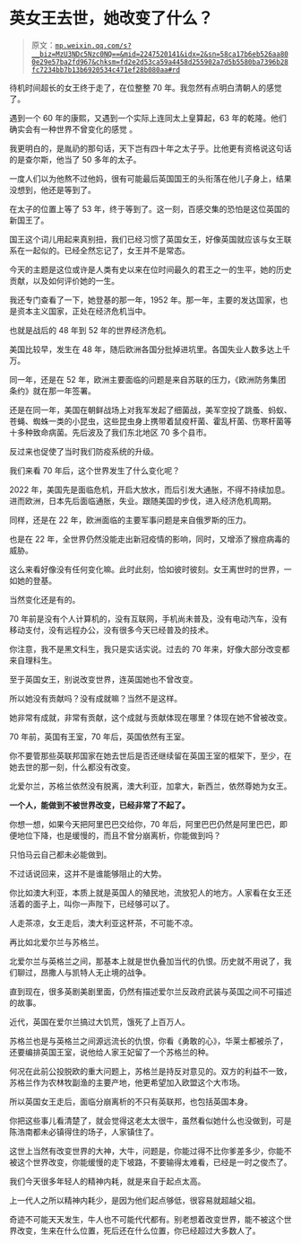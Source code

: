 # 英女王去世，她改变了什么？

> 原文：[`mp.weixin.qq.com/s?__biz=MzU3NDc5Nzc0NQ==&mid=2247520141&idx=2&sn=58ca17b6eb526aa800e29e57ba2fd967&chksm=fd2e2d53ca59a4458d255902a7d5b5580ba7396b28fc7234bb7b13b6920534c471ef28b080aa#rd`](http://mp.weixin.qq.com/s?__biz=MzU3NDc5Nzc0NQ==&mid=2247520141&idx=2&sn=58ca17b6eb526aa800e29e57ba2fd967&chksm=fd2e2d53ca59a4458d255902a7d5b5580ba7396b28fc7234bb7b13b6920534c471ef28b080aa#rd)

待机时间超长的女王终于走了，在位整整 70 年。我忽然有点明白清朝人的感觉了。

遇到一个 60 年的康熙，又遇到一个实际上连同太上皇算起，63 年的乾隆。他们确实会有一种世界不曾变化的感觉 。

我更明白的，是胤礽的那句话，天下岂有四十年之太子乎。比他更有资格说这句话的是查尔斯，他当了 50 多年的太子。

一度人们以为他熬不过他妈，很有可能最后英国国王的头衔落在他儿子身上，结果没想到，他还是等到了。

在太子的位置上等了 53 年，终于等到了。这一刻，百感交集的恐怕是这位英国的新国王了。

国王这个词儿用起来真别扭，我们已经习惯了英国女王，好像英国就应该与女王联系在一起似的。已经全然忘记了，女王并不是常态。

今天的主题是这位或许是人类有史以来在位时间最久的君王之一的生平，她的历史贡献，以及如何评价她的一生。

我还专门查看了一下，她登基的那一年，1952 年。那一年，主要的发达国家，也是资本主义国家，正处在经济危机当中。

也就是战后的 48 年到 52 年的世界经济危机。

美国比较早，发生在 48 年，随后欧洲各国分批掉进坑里。各国失业人数多达上千万。

同一年，还是在 52 年，欧洲主要面临的问题是来自苏联的压力，《欧洲防务集团条约》就在那一年签署。

还是在同一年，美国在朝鲜战场上对我军发起了细菌战，美军空投了跳蚤、蚂蚁、苍蝇、蜘蛛一类的小昆虫，这些昆虫身上携带着鼠疫杆菌、霍乱杆菌、伤寒杆菌等十多种致命病菌。先后波及了我们东北地区 70 多个县市。

反过来也促使了当时我们防疫系统的升级。

我们来看 70 年后，这个世界发生了什么变化呢？

2022 年，美国先是面临危机，开启大放水，而后引发大通胀，不得不持续加息。进而欧洲，日本先后面临通胀，失业。跟随美国的步伐，进入经济危机周期。

同样，还是在 22 年，欧洲面临的主要军事问题是来自俄罗斯的压力。

也是在 22 年，全世界仍然没能走出新冠疫情的影响，同时，又增添了猴痘病毒的威胁。

这么来看好像没有任何变化嘛。此时此刻，恰如彼时彼刻。女王离世时的世界，一如她的登基。

当然变化还是有的。

70 年前是没有个人计算机的，没有互联网，手机尚未普及，没有电动汽车，没有移动支付，没有远程办公，没有很多今天已经普及的技术。

你注意，我不是黑文科生，我只是实话实说。过去的 70 年来，好像大部分改变都来自理科生。

至于英国女王，别说改变世界，连英国她也不曾改变。

所以她没有贡献吗？没有成就嘛？当然不是这样。

她非常有成就，非常有贡献，这个成就与贡献体现在哪里？体现在她不曾被改变。

70 年前，英国有王室，70 年后，英国依然有王室。

你不要管那些英联邦国家在她去世后是否还继续留在英国王室的框架下，至少，在她去世的那一刻，什么都没有改变。

北爱尔兰，苏格兰依然没有脱离，澳大利亚，加拿大，新西兰，依然尊她为女王。

**一个人，能做到不被世界改变，已经非常了不起了。**

你想一想，如果今天把阿里巴巴交给你，70 年后，阿里巴巴仍然是阿里巴巴，即便地位下降，也是缓慢的，而且不曾分崩离析，你能做到吗？

只怕马云自己都未必能做到。

不过话说回来，这并不是谁能够阻止的大势。

你比如澳大利亚，本质上就是英国人的殖民地，流放犯人的地方。人家看在女王还活着的面子上，叫你一声陛下，已经够可以了。

人走茶凉，女王走后，澳大利亚这杯茶，不可能不凉。

再比如北爱尔兰与苏格兰。

北爱尔兰与英格兰之间，那基本上就是世仇叠加当代的仇恨。历史就不用说了，我们聊过，昂撒人与凯特人无止境的战争。

直到现在，很多英剧美剧里面，仍然有描述爱尔兰反政府武装与英国之间不可描述的故事。

近代，英国在爱尔兰搞过大饥荒，饿死了上百万人。

苏格兰也是与英格兰之间源远流长的仇恨，你看《勇敢的心》，华莱士都被杀了，还要编排英国王室，说他给人家王妃留了一个苏格兰的种。

何况在此前公投脱欧的重大问题上，苏格兰是持反对意见的。双方的利益不一致，苏格兰作为农林牧副渔的主要产地，他更希望加入欧盟这个大市场。

所以英国女王走后，面临分崩离析的不只有英联邦，也包括英国本身。

你把这些事儿看清楚了，就会觉得这老太太很牛，虽然看似她什么也没做到，可是陈浩南都未必镇得住的场子，人家镇住了。

这世上当然有改变世界的大神，大牛，问题是，你能过得不比你爹差多少，你能不被这个世界改变，你能缓慢的走下坡路，不要输得太难看，已经是一时之俊杰了。

我们今天很多年轻人的精神内耗，就是来自于起点太高。

上一代人之所以精神内耗少，是因为他们起点够低，很容易就超越父祖。

奇迹不可能天天发生，牛人也不可能代代都有。别老想着改变世界，能不被这个世界改变，生来在什么位置，死后还在什么位置，你已经超过大多数人了。